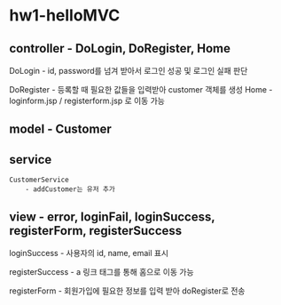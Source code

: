 # hw1-helloMVC



## controller -  DoLogin,  DoRegister, Home

 DoLogin
		- id, password를 넘겨 받아서 로그인 성공 및 로그인 실패 판단

 DoRegister
   	- 등록할 때 필요한 값들을 입력받아 customer 객체를 생성
 Home
   	- loginform.jsp / registerform.jsp 로 이동 가능

## model - Customer

## service
	CustomerService
		- addCustomer는 유저 추가


## view - error, loginFail, loginSuccess, registerForm, registerSuccess

 loginSuccess
    	- 사용자의 id, name, email 표시

 registerSuccess
		-  a 링크 태그를 통해 홈으로 이동 가능

 registerForm
    	- 회원가입에 필요한 정보를 입력 받아 doRegister로 전송
